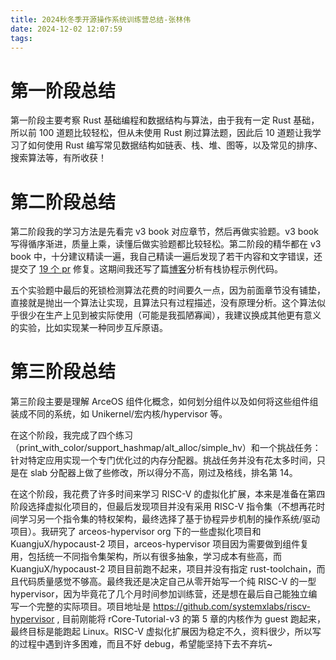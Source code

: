 ```yaml
---
title: 2024秋冬季开源操作系统训练营总结-张林伟
date: 2024-12-02 12:07:59
tags:
---
```


# 第一阶段总结

第一阶段主要考察 Rust 基础编程和数据结构与算法，由于我有一定 Rust 基础，所以前 100 道题比较轻松，但从未使用 Rust 刷过算法题，因此后 10 道题让我学习了如何使用 Rust 编写常见数据结构如链表、栈、堆、图等，以及常见的排序、搜索算法等，有所收获！

# 第二阶段总结

第二阶段我的学习方法是先看完 v3 book 对应章节，然后再做实验题。v3 book 写得循序渐进，质量上乘，读懂后做实验题都比较轻松。第二阶段的精华都在 v3 book 中，十分建议精读一遍，我自己精读一遍后发现了若干内容和文字错误，还提交了 [19 个 pr](https://github.com/rcore-os/rCore-Tutorial-Book-v3/pulls/lewiszlw) 修复。这期间我还写了篇[博客](https://systemxlabs.github.io/blog/green-threads-in-200-lines-of-rust/)分析有栈协程示例代码。

五个实验题中最后的死锁检测算法花费的时间要久一点，因为前面章节没有铺垫，直接就是抛出一个算法让实现，且算法只有过程描述，没有原理分析。这个算法似乎很少在生产上见到被实际使用（可能是我孤陋寡闻），我建议换成其他更有意义的实验，比如实现某一种同步互斥原语。

# 第三阶段总结

第三阶段主要是理解 ArceOS 组件化概念，如何划分组件以及如何将这些组件组装成不同的系统，如 Unikernel/宏内核/hypervisor 等。

在这个阶段，我完成了四个练习（print_with_color/support_hashmap/alt_alloc/simple_hv）和一个挑战任务：针对特定应用实现一个专门优化过的内存分配器。挑战任务并没有花太多时间，只是在 slab 分配器上做了些修改，所以得分不高，刚过及格线，排名第 14。

在这个阶段，我花费了许多时间来学习 RISC-V 的虚拟化扩展，本来是准备在第四阶段选择虚拟化项目的，但最后发现项目并没有采用 RISC-V 指令集（不想再花时间学习另一个指令集的特权架构，最终选择了基于协程异步机制的操作系统/驱动项目）。我研究了 arceos-hypervisor org 下的一些虚拟化项目和 KuangjuX/hypocaust-2 项目，arceos-hypervisor 项目因为需要做到组件复用，包括统一不同指令集架构，所以有很多抽象，学习成本有些高，而 KuangjuX/hypocaust-2 项目目前跑不起来，项目并没有指定 rust-toolchain，而且代码质量感觉不够高。最终我还是决定自己从零开始写一个纯 RISC-V 的一型 hypervisor，因为毕竟花了几个月时间参加训练营，还是想在最后自己能独立编写一个完整的实际项目。项目地址是 https://github.com/systemxlabs/riscv-hypervisor , 目前刚能将 rCore-Tutorial-v3 的第 5 章的内核作为 guest 跑起来，最终目标是能跑起 Linux。RISC-V 虚拟化扩展因为稳定不久，资料很少，所以写的过程中遇到许多困难，而且不好 debug，希望能坚持下去不弃坑~
